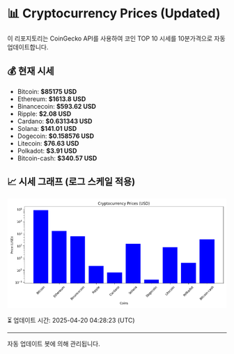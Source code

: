 
# 📊 Cryptocurrency Prices (Updated)

이 리포지토리는 CoinGecko API를 사용하여 코인 TOP 10 시세를 10분가격으로 자동 업데이트합니다.

## 💰 현재 시세
- Bitcoin: **$85175 USD**
- Ethereum: **$1613.8 USD**
- Binancecoin: **$593.62 USD**
- Ripple: **$2.08 USD**
- Cardano: **$0.631343 USD**
- Solana: **$141.01 USD**
- Dogecoin: **$0.158576 USD**
- Litecoin: **$76.63 USD**
- Polkadot: **$3.91 USD**
- Bitcoin-cash: **$340.57 USD**

## 📈 시세 그래프 (로그 스케일 적용)
![Crypto Prices](crypto_prices.png)

⏳ 업데이트 시간: 2025-04-20 04:28:23 (UTC)

---
자동 업데이트 봇에 의해 관리됩니다.
